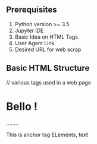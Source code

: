 ## Prerequisites

1. Python version >= 3.5 
2. Jupyter IDE
3. Basic Idea on HTML Tags 
4. User Agent Link
5. Desired URL for web scrap

## Basic HTML Structure 

<!DOCTYPE html>
<html>
  <title></title>
  <body>
    // various tags used in a web page
    <div>
    <h1> Bello !</h1>
    <p>........</p>
    <a> This is anchor tag</a>
    <span> ELements, text </span>
    </div>
  </body>
</html>





   


